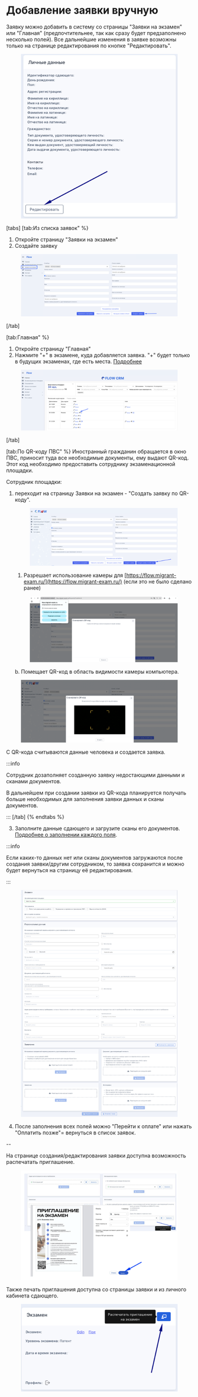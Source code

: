 # Добавление заявки вручную

Заявку можно добавить в систему со страницы "Заявки на экзамен" или "Главная" (предпочтительнее, так как сразу будет предзаполнено несколько полей). Все дальнейшие изменения в заявке  возможны только на странице редактирования по кнопке "Редактировать".

<figure><img src="../../.gitbook/assets/image (397).png" alt=""><figcaption></figcaption></figure>

[tabs]
[tab:Из списка заявок" %}


1. Откройте страницу "Заявки на экзамен"
2. Создайте заявку&#x20;

<figure><img src="../../.gitbook/assets/image (334).png" alt=""><figcaption></figcaption></figure>
[/tab]

[tab:Главная" %}
1. Откройте страницу "Главная"
2. Нажмите "+" в экзамене, куда добавляется заявка. "+" будет только в будущих экзаменах, где есть места. [Подробнее](../kvota-na-ekzamen.-gde-posmotret.md)

<figure><img src="../../.gitbook/assets/image (335).png" alt=""><figcaption></figcaption></figure>
[/tab]

[tab:По QR-коду  ПВС" %}
Иностранный гражданин обращается в окно ПВС, приносит туда все необходимые документы, ему выдают QR-код. \
Этот код необходимо предоставить сотруднику экзаменационной площадки.&#x20;

Сотрудник площадки:

1.  &#x20;переходит на страницу Заявки на экзамен - "Создать заявку по QR-коду".

    <figure><img src="../../.gitbook/assets/image (17).png" alt=""><figcaption></figcaption></figure>

    1. Разрешает использование камеры для [https://flow.migrant-exam.ru/](https://flow.migrant-exam.ru/) (если это не было сделано ранее)



    <figure><img src="../../.gitbook/assets/image (18).png" alt=""><figcaption></figcaption></figure>

    b. Помещает QR-код в область видимости камеры компьютера.

<figure><img src="../../.gitbook/assets/image (19).png" alt=""><figcaption></figcaption></figure>

С QR-кода считываются данные человека и создается заявка.&#x20;

:::info

Сотрудник дозаполняет созданную заявку недостающими данными и сканами документов.&#x20;

В дальнейшем при создании заявки из QR-кода планируется получать больше необходимых для заполнения заявки данных и сканы документов.

:::
[/tab]
{% endtabs %}

3. Заполните данные сдающего и загрузите сканы его документов. [Подробнее о заполнении каждого поля](zapolnenie-polei-v-zayavke.md).

:::info

Если каких-то данных нет или сканы документов загружаются после создания заявки/другим сотрудником, то заявка сохранится и можно будет вернуться на страницу её редактирования.

:::

<figure><img src="../../.gitbook/assets/image (140).png" alt=""><figcaption></figcaption></figure>

4. После заполнения всех полей можно "Перейти к оплате" или нажать "Оплатить позже"= вернуться в список заявок.

\--

На странице создания/редактирования заявки доступна возможность  распечатать приглашение.

<figure><img src="../../.gitbook/assets/image (98).png" alt=""><figcaption></figcaption></figure>

Также печать приглашения доступна со страницы заявки и из личного кабинета сдающего.

<figure><img src="../../.gitbook/assets/image (398).png" alt=""><figcaption></figcaption></figure>
